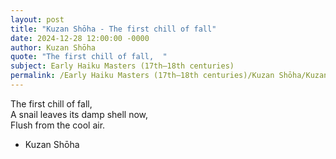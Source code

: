 ```yaml
---
layout: post
title: "Kuzan Shōha - The first chill of fall"
date: 2024-12-28 12:00:00 -0000
author: Kuzan Shōha
quote: "The first chill of fall,  "
subject: Early Haiku Masters (17th–18th centuries)
permalink: /Early Haiku Masters (17th–18th centuries)/Kuzan Shōha/Kuzan Shōha - The first chill of fall
---
```


The first chill of fall,  
A snail leaves its damp shell now,  
Flush from the cool air.

- Kuzan Shōha
